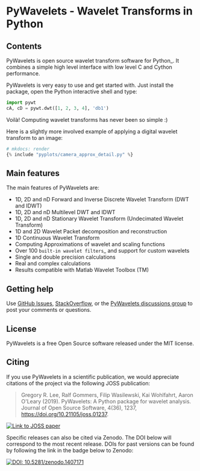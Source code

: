 # PyWavelets - Wavelet Transforms in Python

## Contents

PyWavelets is open source wavelet transform software for Python_. It combines
a simple high level interface with low level C and Cython performance.

PyWavelets is very easy to use and get started with. Just install the package,
open the Python interactive shell and type:

```python
import pywt
cA, cD = pywt.dwt([1, 2, 3, 4], 'db1')
```

Voilà! Computing wavelet transforms has never been so simple :)

Here is a slightly more involved example of applying a digital wavelet
transform to an image:

```python
# mkdocs: render
{% include "pyplots/camera_approx_detail.py" %}
```

## Main features

The main features of PyWavelets are:

* 1D, 2D and nD Forward and Inverse Discrete Wavelet Transform (DWT and IDWT)
* 1D, 2D and nD Multilevel DWT and IDWT
* 1D, 2D and nD Stationary Wavelet Transform (Undecimated Wavelet Transform)
* 1D and 2D Wavelet Packet decomposition and reconstruction
* 1D Continuous Wavelet Transform
* Computing Approximations of wavelet and scaling functions
* Over 100 `built-in wavelet filters`_ and support for custom wavelets
* Single and double precision calculations
* Real and complex calculations
* Results compatible with Matlab Wavelet Toolbox (TM)


## Getting help

Use [GitHub Issues](https://github.com/PyWavelets/pywt/issues), [StackOverflow](https://stackoverflow.com), or the [PyWavelets discussions group](http://groups.google.com/group/pywavelets)
to post your comments or questions.

## License

PyWavelets is a free Open Source software released under the MIT license.

## Citing

If you use PyWavelets in a scientific publication, we would appreciate
citations of the project via the following
JOSS publication:

> Gregory R. Lee, Ralf Gommers, Filip Wasilewski, Kai Wohlfahrt, Aaron O'Leary (2019). PyWavelets: A Python package for wavelet analysis. Journal of Open Source Software, 4(36), 1237, https://doi.org/10.21105/joss.01237.

[![Link to JOSS paper](http://joss.theoj.org/papers/10.21105/joss.01237/status.svg)](https://doi.org/10.21105/joss.01237)

Specific releases can also be cited via Zenodo. The DOI below will correspond
to the most recent release. DOIs for past versions can be found by following
the link in the badge below to Zenodo:

[![DOI: 10.5281/zenodo.1407171](https://zenodo.org/badge/DOI/10.5281/zenodo.1407171.svg)](https://doi.org/10.5281/zenodo.1407171)
